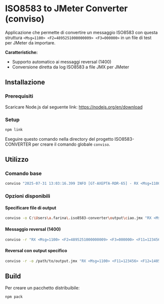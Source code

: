 # ISO8583 to JMeter Converter (conviso)

Applicazione che permette di convertire un messaggio ISO8583 con questa struttura `<Msg=1100> <F2=4895251000000009> <F3=000000>` in un file di test per JMeter da importare.

**Caratteristiche:**
- Supporto automatico ai messaggi reversal (1400)
- Conversione diretta da log ISO8583 a file JMX per JMeter

## Installazione

### Prerequisiti
Scaricare Node.js dal seguente link: https://nodejs.org/en/download

### Setup
```bash
npm link
```
Eseguire questo comando nella directory del progetto ISO8583-CONVERTER per creare il comando globale `conviso`.

## Utilizzo

### Comando base
```bash
conviso "2025-07-31 13:03:16.399 INFO [GT-AXEPTA-RDR-65] - RX <Msg=1100> <F2=4895251000000009> <F3=000000>"
```

### Opzioni disponibili

#### Specificare file di output
```bash
conviso -o C:\Users\a.farina\.iso8583-converter\output\ciao.jmx "RX <Msg=1100> <F2=4895251000000009> <F3=000000>"
```

#### Messaggio reversal (1400)
```bash
conviso -r "RX <Msg=1100> <F2=4895251000000009> <F3=000000> <F11=123456> <F12=140530> <F32=12345678> <F37=123456789012>"
```

#### Reversal con output specifico
```bash
conviso -r -o /path/to/output.jmx "RX <Msg=1100> <F11=123456> <F12=140530> <F32=12345678>"
```

## Build

Per creare un pacchetto distribuibile:
```bash
npm pack
```
